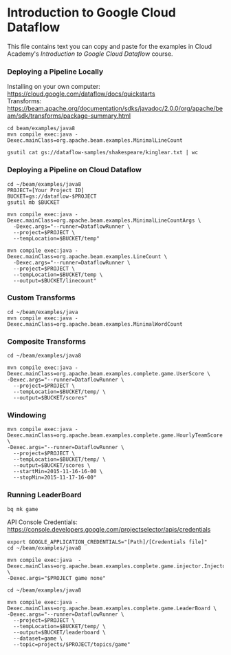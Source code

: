 # Introduction to Google Cloud Dataflow
This file contains text you can copy and paste for the examples in Cloud Academy's _Introduction to Google Cloud Dataflow_ course.  

### Deploying a Pipeline Locally
Installing on your own computer: https://cloud.google.com/dataflow/docs/quickstarts  
Transforms: https://beam.apache.org/documentation/sdks/javadoc/2.0.0/org/apache/beam/sdk/transforms/package-summary.html

```
cd beam/examples/java8
mvn compile exec:java -Dexec.mainClass=org.apache.beam.examples.MinimalLineCount
```
```
gsutil cat gs://dataflow-samples/shakespeare/kinglear.txt | wc
```

### Deploying a Pipeline on Cloud Dataflow
```
cd ~/beam/examples/java8
PROJECT=[Your Project ID]
BUCKET=gs://dataflow-$PROJECT
gsutil mb $BUCKET
```
```
mvn compile exec:java -Dexec.mainClass=org.apache.beam.examples.MinimalLineCountArgs \
  -Dexec.args="--runner=DataflowRunner \
  --project=$PROJECT \
  --tempLocation=$BUCKET/temp"
```
```
mvn compile exec:java -Dexec.mainClass=org.apache.beam.examples.LineCount \
  -Dexec.args="--runner=DataflowRunner \
  --project=$PROJECT \
  --tempLocation=$BUCKET/temp \
  --output=$BUCKET/linecount"
```

### Custom Transforms
```
cd ~/beam/examples/java
mvn compile exec:java -Dexec.mainClass=org.apache.beam.examples.MinimalWordCount
```

### Composite Transforms
```
cd ~/beam/examples/java8
```
```
mvn compile exec:java -Dexec.mainClass=org.apache.beam.examples.complete.game.UserScore \
-Dexec.args="--runner=DataflowRunner \
  --project=$PROJECT \
  --tempLocation=$BUCKET/temp/ \
  --output=$BUCKET/scores"
```

### Windowing
```
mvn compile exec:java -Dexec.mainClass=org.apache.beam.examples.complete.game.HourlyTeamScore \
-Dexec.args="--runner=DataflowRunner \
  --project=$PROJECT \
  --tempLocation=$BUCKET/temp/ \
  --output=$BUCKET/scores \
  --startMin=2015-11-16-16-00 \
  --stopMin=2015-11-17-16-00"
```

### Running LeaderBoard
```
bq mk game
```
API Console Credentials: https://console.developers.google.com/projectselector/apis/credentials
```
export GOOGLE_APPLICATION_CREDENTIALS="[Path]/[Credentials file]"
cd ~/beam/examples/java8
```
```
mvn compile exec:java  -Dexec.mainClass=org.apache.beam.examples.complete.game.injector.Injector \
-Dexec.args="$PROJECT game none"
```
```
cd ~/beam/examples/java8
```
```
mvn compile exec:java -Dexec.mainClass=org.apache.beam.examples.complete.game.LeaderBoard \
-Dexec.args="--runner=DataflowRunner \
  --project=$PROJECT \
  --tempLocation=$BUCKET/temp/ \
  --output=$BUCKET/leaderboard \
  --dataset=game \
  --topic=projects/$PROJECT/topics/game"
```
